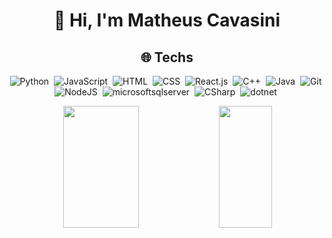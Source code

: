 <div align="center">  

# 👋 Hi, I'm Matheus Cavasini


## 🌐 Techs
![Python](https://img.shields.io/badge/Python-14354C?style=for-the-badge&logo=python&logoColor=white)&nbsp;
![JavaScript](https://img.shields.io/badge/JavaScript-F7DF1E?style=for-the-badge&logo=javascript&logoColor=black)&nbsp;
![HTML](https://img.shields.io/badge/HTML5-E34F26?style=for-the-badge&logo=html5&logoColor=white)&nbsp;
![CSS](https://img.shields.io/badge/CSS3-1572B6?style=for-the-badge&logo=css3&logoColor=white)&nbsp;
![React.js](https://img.shields.io/badge/React-20232A?style=for-the-badge&logo=react&logoColor=61DAFB)&nbsp;
![C++](https://img.shields.io/badge/c++-005C84?style=for-the-badge&logo=cplusplus&logoColor=white)&nbsp;
![Java](https://img.shields.io/badge/java-%23ED8B00.svg?style=for-the-badge&logo=openjdk&logoColor=white)&nbsp;
![Git](https://img.shields.io/badge/GIT-E44C30?style=for-the-badge&logo=git&logoColor=white)&nbsp;
![NodeJS](https://img.shields.io/badge/Node.js-339933?style=for-the-badge&logo=nodedotjs&logoColor=white)&nbsp;
![microsoftsqlserver](https://img.shields.io/badge/microsoft%20sql%20server-005C84?style=for-the-badge&logo=microsoftsqlserver&logoColor=white)&nbsp;
![CSharp](https://img.shields.io/badge/C%20Sharp-339933?style=for-the-badge&logo=csharp&logoColor=white)&nbsp;
![dotnet](https://img.shields.io/badge/dotnet-005C84?style=for-the-badge&logo=dotnet&logoColor=white)&nbsp;


<img width="49%" height="195px" src="https://github-readme-stats.vercel.app/api?username=Cavasini&show_icons=true&count_private=true&title_color=6b0ccf4&icon_color=6b0ccf4&text_color=c9d1d9&bg_color=0d1117&border_color=fff0" /> 

  <img width="41%" height="195px" src="https://github-readme-stats.vercel.app/api/top-langs/?username=Cavasini&layout=compact&title_color=6b0ccf4&text_color=fff&bg_color=0d1117&border_color=fff0" />


